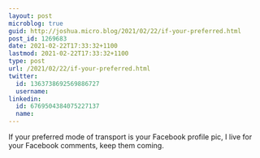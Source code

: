 ```yaml
---
layout: post
microblog: true
guid: http://joshua.micro.blog/2021/02/22/if-your-preferred.html
post_id: 1269683
date: 2021-02-22T17:33:32+1100
lastmod: 2021-02-22T17:33:32+1100
type: post
url: /2021/02/22/if-your-preferred.html
twitter:
  id: 1363738692569886727
  username: 
linkedin:
  id: 6769504384075227137
  name: 
---
```

If your preferred mode of transport is your Facebook profile pic, I live for your Facebook comments, keep them coming.
